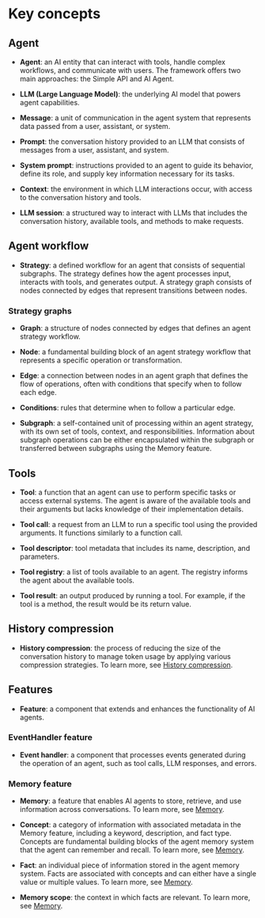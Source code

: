 # Key concepts

## Agent

- **Agent**: an AI entity that can interact with tools, handle complex workflows, and communicate with
  users. The framework offers two main approaches: the Simple API and AI Agent.

- **LLM (Large Language Model)**: the underlying AI model that powers agent capabilities.

- **Message**: a unit of communication in the agent system that represents data passed from a user, assistant, or system.

- **Prompt**: the conversation history provided to an LLM that consists of messages from a user, assistant, and system.

- **System prompt**: instructions provided to an agent to guide its behavior, define its role, and supply key information necessary for its tasks.

- **Context**: the environment in which LLM interactions occur, with access to the conversation history and
  tools.

- **LLM session**: a structured way to interact with LLMs that includes the conversation history, available tools,
  and methods to make requests.

## Agent workflow

- **Strategy**: a defined workflow for an agent that consists of sequential subgraphs.
  The strategy defines how the agent processes input, interacts with tools, and generates output.
  A strategy graph consists of nodes connected by edges that represent transitions between nodes.

### Strategy graphs

- **Graph**: a structure of nodes connected by edges that defines an agent strategy workflow.

- **Node**: a fundamental building block of an agent strategy workflow that represents a specific operation or transformation.

- **Edge**: a connection between nodes in an agent graph that defines the flow of operations, often with conditions
  that specify when to follow each edge.

- **Conditions**: rules that determine when to follow a particular edge.

- **Subgraph**: a self-contained unit of processing within an agent strategy, with its own set of tools, context, and
  responsibilities. Information about subgraph operations can be either encapsulated within the subgraph or transferred between
  subgraphs using the Memory feature.

## Tools

- **Tool**: a function that an agent can use to perform specific tasks or access external systems. The agent is aware of the
  available tools and their arguments but lacks knowledge of their implementation details.

- **Tool call**: a request from an LLM to run a specific tool using the provided arguments. It functions similarly to a function call.

- **Tool descriptor**: tool metadata that includes its name, description, and parameters.

- **Tool registry**: a list of tools available to an agent. The registry informs the agent about the available tools.

- **Tool result**: an output produced by running a tool. For example, if the tool is a method, the result would be its return value.

## History compression

- **History compression**: the process of reducing the size of the conversation history to manage token usage by applying various compression strategies.
  To learn more, see [History compression](history-compression.md).

## Features

- **Feature**: a component that extends and enhances the functionality of AI agents.

### EventHandler feature

- **Event handler**: a component that processes events generated during the operation of an agent, such as tool calls, LLM
  responses, and errors.

### Memory feature

- **Memory**: a feature that enables AI agents to store, retrieve, and use information across conversations. To learn more, see [Memory](memory.md).

- **Concept**: a category of information with associated metadata in the Memory feature, including a keyword,
  description, and fact type. Concepts are fundamental building blocks of the agent memory system that the agent can remember and recall.
  To learn more, see [Memory](memory.md).

- **Fact**: an individual piece of information stored in the agent memory system.
  Facts are associated with concepts and can either have a single value or multiple values.
  To learn more, see [Memory](memory.md).

- **Memory scope**: the context in which facts are relevant. To learn more, see [Memory](memory.md).






